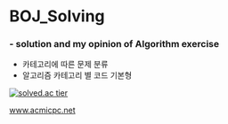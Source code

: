 # BOJ_Solving

### - solution and my opinion of Algorithm exercise
 * 카테고리에 따른 문제 분류
 * 알고리즘 카테고리 별 코드 기본형
 
  [![solved.ac tier](http://mazassumnida.wtf/api/generate_badge?boj=wjdgurrj)](https://solved.ac/wjdgurrj)
  
  www.acmicpc.net
